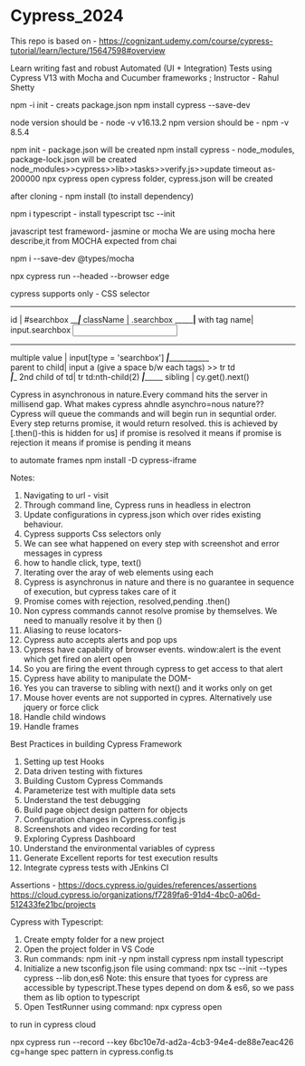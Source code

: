 # Cypress_2024

This repo is based on - https://cognizant.udemy.com/course/cypress-tutorial/learn/lecture/15647598#overview

Learn writing fast and robust Automated (UI + Integration) Tests using Cypress V13 with Mocha and Cucumber frameworks ; Instructor - Rahul Shetty

npm -i init - creats package.json
npm install cypress --save-dev

node version should be - node -v
v16.13.2
npm version should be - npm -v
8.5.4


npm init - package.json will be created
npm install cypress -
node_modules,
package-lock.json will be created
node_modules>>cypress>>lib>>tasks>>verify.js>>update timeout as- 200000
npx cypress open
cypress folder,
cypress.json will be created

after cloning - npm install (to install dependency)

npm i typescript - install typescript
tsc --init 

javascript test frameword- jasmine or mocha
We are using mocha here
describe,it from MOCHA
expected from chai

npm i --save-dev @types/mocha

npx cypress run --headed --browser edge

cypress supports only - CSS selector

_______________________
id           | #searchbox 
_____________|___________
className    | .searchbox
_____________|________
with tag name| input.searchbox
<input>
______________________________
multiple value | input[type = 'searchbox']
_______________|__________________________  
parent to child| input a (give a space b/w each tags)  >> tr td         
_______________|________________
2nd child of td| tr td:nth-child(2)
_______________|____________________
sibling        | cy.get().next()

Cypress in asynchronous in nature.Every command hits the server in millisend gap.
What makes cypress ahndle asynchro=nous nature?? 
Cypress will queue the commands and will begin run in sequntial order.
Every step returns promise, it would return resolved. this is achieved by [.then()-this is hidden for us]
if promise is resolved it means 
if promise is rejection it means 
if promise is pending it means 


to automate frames 
npm install -D cypress-iframe

Notes:
1. Navigating to url - visit
2. Through command line, Cypress runs in headless in electron
3. Update configurations in cypress.json which over rides existing behaviour.
4. Cypress supports Css selectors only
5. We can see what happened on every step with screenshot and error messages in cypress
6. how to handle click, type, text()
7. Iterating over the aray of web elements using each
8. Cypress is asynchronus in nature and there is no guarantee in sequence of execution, but cypress takes care of it 
9. Promise comes with rejection, resolved,pending
.then()
10. Non cypress commands cannot resolve promise by themselves. We need to manually resolve it by then ()
11. Aliasing to reuse locators- 
12. Cypress auto accepts alerts and pop ups
13. Cypress have capability of browser events. window:alert is the event which get fired on alert open
14. So you are firing the event through cypress to get access to that alert
15. Cypress have ability to manipulate the DOM-
16. Yes you can traverse to sibling with next() and it works only on get
17. Mouse hover events are not supported in cypres. Alternatively use jquery or force click
18. Handle child windows
19. Handle frames


Best Practices in building Cypress Framework
1. Setting up test Hooks
2. Data driven testing with fixtures
3. Building Custom Cypress Commands
4. Parameterize test with multiple data sets
5. Understand the test debugging
6. Build page object design pattern for objects
7. Configuration changes in Cypress.config.js
8. Screenshots and video recording for test
9. Exploring Cypress Dashboard
10. Understand the environmental variables of cypress
12. Generate Excellent reports for test execution results
13. Integrate  cypress tests with JEnkins CI

Assertions - https://docs.cypress.io/guides/references/assertions
https://cloud.cypress.io/organizations/f7289fa6-91d4-4bc0-a06d-512433fe21bc/projects


Cypress with Typescript:
1. Create empty folder for a new project
2. Open the project folder in VS Code
3. Run commands:
   npm init -y
   npm install cypress
   npm install typescript
4. Initialize a new tsconfig.json file using command: npx tsc --init --types cypress --lib don,es6
    Note:  this ensure that tyoes for cypress are accessible by typescript.These types depend on dom & es6, so we pass them as lib option to typescript
5. Open TestRunner using command: npx cypress open


to run in cypress cloud

npx cypress run --record --key 6bc10e7d-ad2a-4cb3-94e4-de88e7eac426
cg=hange spec pattern in cypress.config.ts

